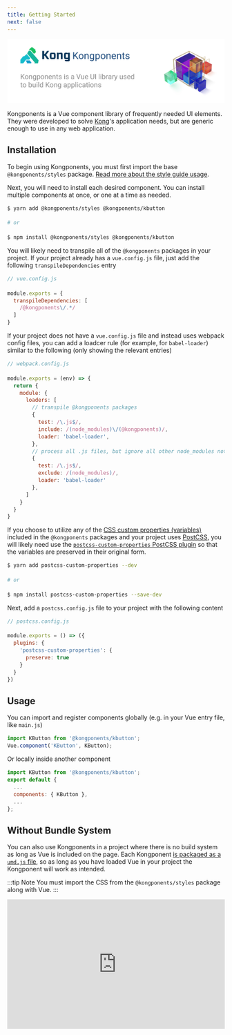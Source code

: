 ```yaml
---
title: Getting Started
next: false
---
```


<img src="../kongponents-logo.jpg" />

Kongponents is a Vue component library of frequently needed UI elements. They were developed to solve [Kong](https://konghq.com)'s application needs, but are generic enough to use in any web application.

## Installation

To begin using Kongponents, you must first import the base `@kongponents/styles` package. [Read more about the style guide usage](./style-guide/usage.md).

Next, you will need to install each desired component. You can install multiple components at once, or one at a time as needed.

```bash
$ yarn add @kongponents/styles @kongponents/kbutton

# or

$ npm install @kongponents/styles @kongponents/kbutton
```

You will likely need to transpile all of the `@kongponents` packages in your project. If your project already has a `vue.config.js` file, just add the following `transpileDependencies` entry

```js
// vue.config.js

module.exports = {
  transpileDependencies: [
    /@kongponents\/.*/
  ]
}
```

If your project does not have a `vue.config.js` file and instead uses webpack config files, you can add a loadcer rule (for example, for `babel-loader`) similar to the following (only showing the relevant entries)

```js
// webpack.config.js

module.exports = (env) => {
  return {
    module: {
      loaders: [
        // transpile @kongponents packages
        {
          test: /\.js$/,
          include: /(node_modules)\/(@kongponents)/,
          loader: 'babel-loader',
        },
        // process all .js files, but ignore all other node_modules not listed above
        {
          test: /\.js$/,
          exclude: /(node_modules)/,
          loader: 'babel-loader'
        },
      ]
    }
  }
}
```

If you choose to utilize any of the [CSS custom properties (variables)](https://developer.mozilla.org/en-US/docs/Web/CSS/Using_CSS_custom_properties) included in the `@kongponents` packages and your project uses [PostCSS](https://postcss.org/), you will likely need use the [`postcss-custom-properties` PostCSS plugin](https://github.com/postcss/postcss-custom-properties) so that the variables are preserved in their original form.

```sh
$ yarn add postcss-custom-properties --dev

# or

$ npm install postcss-custom-properties --save-dev
```

Next, add a `postcss.config.js` file to your project with the following content

```js
// postcss.config.js

module.exports = () => ({
  plugins: {
    'postcss-custom-properties': {
      preserve: true
    }
  }
})
```

## Usage

You can import and register components globally (e.g. in your Vue entry file, like `main.js`)

```js
import KButton from '@kongponents/kbutton';
Vue.component('KButton', KButton);
```

Or locally inside another component

```js
import KButton from '@kongponents/kbutton';
export default {
  ...
  components: { KButton },
  ...
};
```

## Without Bundle System

You can also use Kongponents in a project where there is no build system as long as Vue is included on the page. Each Kongponent [is packaged as a `umd.js` file](https://cli.vuejs.org/guide/build-targets.html#library), so as long as you have loaded Vue in your project the Kongponent will work as intended.

:::tip Note
You must import the CSS from the `@kongponents/styles` package along with Vue.
:::

<iframe width="100%" height="300" style="width: 100%;" scrolling="no" title="Vue 2 with Kongponents" src="https://codepen.io/adamdehaven/embed/RwLVQLw?default-tab=html%2Cresult" frameborder="no" loading="lazy" allowtransparency="true" allowfullscreen="true">
  See the Pen <a href="https://codepen.io/adamdehaven/pen/RwLVQLw">
  Vue 2 with Kongponents</a> by Adam DeHaven (<a href="https://codepen.io/adamdehaven">@adamdehaven</a>)
  on <a href="https://codepen.io">CodePen</a>.
</iframe>
